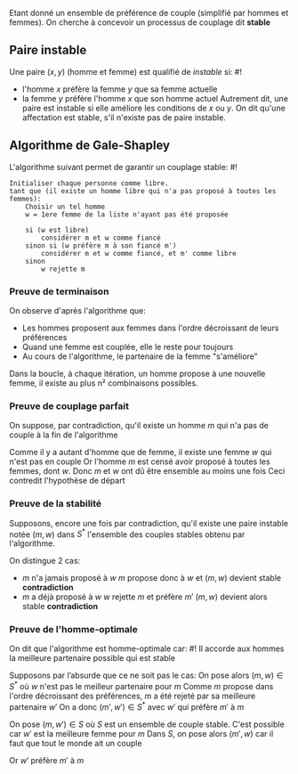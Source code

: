 Etant donné un ensemble de préférence de couple (simplifié par hommes et femmes). On cherche à concevoir un processus de couplage dit **stable**

## Paire instable
Une paire $(x, y)$ (homme et femme) est qualifié de *instable* si: #!

- l'homme $x$ préfère la femme $y$ que sa femme actuelle
- la femme $y$ préfère l'homme $x$ que son homme actuel
Autrement dit, une paire est instable si elle améliore les conditions de $x$ ou $y$. 
On dit qu'une affectation est stable, s'il n'existe pas de paire instable.

## Algorithme de Gale-Shapley
L'algorithme suivant permet de garantir un couplage stable: #!

```
Initialiser chaque personne comme libre.
tant que (il existe un homme libre qui n'a pas proposé à toutes les femmes): 
	Choisir un tel homme
	w = 1ere femme de la liste n'ayant pas été proposée

	si (w est libre)
		considérer m et w comme fiancé
	sinon si (w préfère m à son fiancé m')
		considérer m et w comme fiancé, et m' comme libre
	sinon
		w rejette m
```

### Preuve de terminaison

On observe d'après l'algorithme que:
- Les hommes proposent aux femmes dans l'ordre décroissant de leurs préférences
- Quand une femme est couplée, elle le reste pour toujours
- Au cours de l'algorithme, le partenaire de la femme "s'améliore"

Dans la boucle, à chaque itération, un homme propose à une nouvelle femme, il existe au plus n² combinaisons possibles.
$$\tag*{$\blacksquare$}$$

### Preuve de couplage parfait
On suppose, par contradiction, qu'il existe un homme $m$ qui n'a pas de couple à la fin de l'algorithme

Comme il y a autant d'homme que de femme, il existe une femme $w$ qui n'est pas en couple
Or l'homme $m$ est censé avoir proposé à toutes les femmes, dont $w$. Donc $m$ et $w$ ont dû être ensemble au moins une fois
Ceci contredit l'hypothèse de départ
$$\tag*{$\blacksquare$}$$

### Preuve de la stabilité
Supposons, encore une fois par contradiction, qu'il existe une paire instable notée $(m, w)$ dans $S^*$ l'ensemble des couples stables obtenu par l'algorithme.

On distingue 2 cas:
- $m$ n'a jamais proposé à $w$
	$m$ propose donc à $w$ et $(m,w)$ devient stable **contradiction**
- $m$ a déjà proposé à $w$
	$w$ rejette $m$ et préfère $m'$
	$(m,w)$ devient alors stable **contradiction**
$$\tag*{$\blacksquare$}$$
### Preuve de l'homme-optimale
On dit que l'algorithme est homme-optimale car: #!
Il accorde aux hommes la meilleure partenaire possible qui est stable

Supposons par l’absurde que ce ne soit pas le cas:
On pose alors $(m, w) \in S^*$ où $w$ n'est pas le meilleur partenaire pour $m$
Comme $m$ propose dans l'ordre décroissant des préférences, $m$ a été rejeté par sa meilleure partenaire $w'$
On a donc $(m', w') \in S^*$ avec $w'$ qui préfère $m'$ à $m$

On pose $(m, w') \in S$ où $S$ est un ensemble de couple stable. C'est possible car $w'$ est la meilleure femme pour $m$
Dans $S$, on pose alors $(m', w)$ car il faut que tout le monde ait un couple

Or $w'$ préfère $m'$ à $m$


